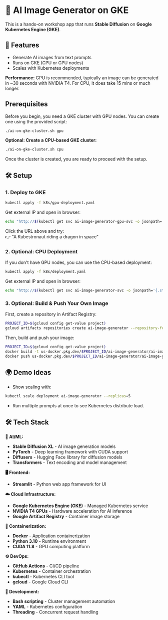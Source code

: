 # 🎨 AI Image Generator on GKE

This is a hands-on workshop app that runs **Stable Diffusion** on **Google Kubernetes Engine (GKE)**.

## 🚀 Features
- Generate AI images from text prompts
- Runs on GKE (CPU or GPU nodes)
- Scales with Kubernetes deployments

**Performance:** GPU is recommended, typically an image can be generated in ~30 seconds with NVIDIA T4. For CPU, it does take 15 mins or much longer.

## Prerequisites

Before you begin, you need a GKE cluster with GPU nodes. You can create one using the provided script:

```bash
./ai-on-gke-cluster.sh gpu
```

**Optional: Create a CPU-based GKE cluster:**
```bash
./ai-on-gke-cluster.sh cpu
```
Once the cluster is created, you are ready to proceed with the setup.

## 🛠 Setup

### 1. Deploy to GKE
```bash
kubectl apply -f k8s/gpu-deployment.yaml
```

Get external IP and open in browser:
```bash
echo "http://$(kubectl get svc ai-image-generator-gpu-svc -o jsonpath='{.status.loadBalancer.ingress[0].ip}')"
```

Click the URL above and try:  
👉 "A Kubestronaut riding a dragon in space"

### 2. Optional: CPU Deployment
If you don't have GPU nodes, you can use the CPU-based deployment:
```bash
kubectl apply -f k8s/deployment.yaml
```

Get external IP and open in browser:
```bash
echo "http://$(kubectl get svc ai-image-generator-svc -o jsonpath='{.status.loadBalancer.ingress[0].ip}')"
```

### 3. Optional: Build & Push Your Own Image

First, create a repository in Artifact Registry:

```bash
PROJECT_ID=$(gcloud config get-value project)
gcloud artifacts repositories create ai-image-generator --repository-format=docker --location=us-central1 --description="AI Image Generator repository"
```

Then, build and push your image:

```bash
PROJECT_ID=$(gcloud config get-value project)
docker build -t us-docker.pkg.dev/$PROJECT_ID/ai-image-generator/ai-image-generator:latest .
docker push us-docker.pkg.dev/$PROJECT_ID/ai-image-generator/ai-image-generator:latest
```

## 🌍 Demo Ideas
- Show scaling with:
```bash
kubectl scale deployment ai-image-generator --replicas=5
```
- Run multiple prompts at once to see Kubernetes distribute load.

## 🛠 Tech Stack

**🤖 AI/ML:**
- **Stable Diffusion XL** - AI image generation models
- **PyTorch** - Deep learning framework with CUDA support
- **Diffusers** - Hugging Face library for diffusion models
- **Transformers** - Text encoding and model management

**🖥️ Frontend:**
- **Streamlit** - Python web app framework for UI

**☁️ Cloud Infrastructure:**
- **Google Kubernetes Engine (GKE)** - Managed Kubernetes service
- **NVIDIA T4 GPUs** - Hardware acceleration for AI inference
- **Google Artifact Registry** - Container image storage

**🐳 Containerization:**
- **Docker** - Application containerization
- **Python 3.10** - Runtime environment
- **CUDA 11.8** - GPU computing platform

**⚙️ DevOps:**
- **GitHub Actions** - CI/CD pipeline
- **Kubernetes** - Container orchestration
- **kubectl** - Kubernetes CLI tool
- **gcloud** - Google Cloud CLI

**🔧 Development:**
- **Bash scripting** - Cluster management automation
- **YAML** - Kubernetes configuration
- **Threading** - Concurrent request handling